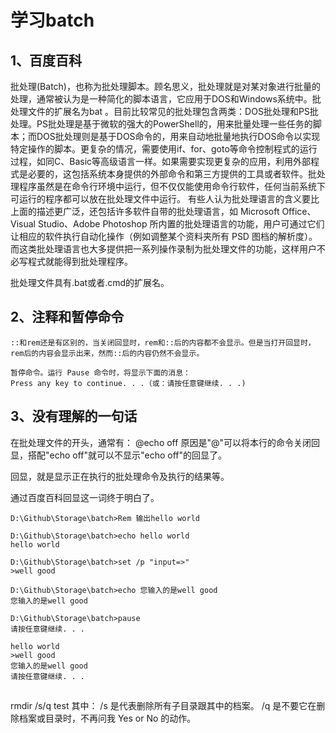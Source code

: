 # 学习batch

## 1、百度百科
批处理(Batch)，也称为批处理脚本。顾名思义，批处理就是对某对象进行批量的处理，通常被认为是一种简化的脚本语言，它应用于DOS和Windows系统中。批处理文件的扩展名为bat 。目前比较常见的批处理包含两类：DOS批处理和PS批处理。PS批处理是基于微软的强大的PowerShell的，用来批量处理一些任务的脚本；而DOS批处理则是基于DOS命令的，用来自动地批量地执行DOS命令以实现特定操作的脚本。更复杂的情况，需要使用if、for、goto等命令控制程式的运行过程，如同C、Basic等高级语言一样。如果需要实现更复杂的应用，利用外部程式是必要的，这包括系统本身提供的外部命令和第三方提供的工具或者软件。批处理程序虽然是在命令行环境中运行，但不仅仅能使用命令行软件，任何当前系统下可运行的程序都可以放在批处理文件中运行。
有些人认为批处理语言的含义要比上面的描述更广泛，还包括许多软件自带的批处理语言，如 Microsoft Office、Visual Studio、Adobe Photoshop 所内置的批处理语言的功能，用户可通过它们让相应的软件执行自动化操作（例如调整某个资料夹所有 PSD 图档的解析度）。 而这类批处理语言也大多提供把一系列操作录制为批处理文件的功能，这样用户不必写程式就能得到批处理程序。


批处理文件具有.bat或者.cmd的扩展名。


## 2、注释和暂停命令
```
::和rem还是有区别的，当关闭回显时，rem和::后的内容都不会显示。但是当打开回显时，rem后的内容会显示出来，然而::后的内容仍然不会显示。

暂停命令。运行 Pause 命令时，将显示下面的消息：
Press any key to continue. . .（或：请按任意键继续. . .)
```

## 3、没有理解的一句话
在批处理文件的开头，通常有：
@echo off
原因是"@"可以将本行的命令关闭回显，搭配"echo off"就可以不显示"echo off"的回显了。

回显，就是显示正在执行的批处理命令及执行的结果等。

通过百度百科回显这一词终于明白了。

```
D:\Github\Storage\batch>Rem 输出hello world

D:\Github\Storage\batch>echo hello world
hello world

D:\Github\Storage\batch>set /p "input=>"
>well good

D:\Github\Storage\batch>echo 您输入的是well good
您输入的是well good

D:\Github\Storage\batch>pause
请按任意键继续. . .

hello world
>well good
您输入的是well good
请按任意键继续. . .
```

## 
rmdir /s/q test 
其中： 
/s 是代表删除所有子目录跟其中的档案。 
/q 是不要它在删除档案或目录时，不再问我 Yes or No 的动作。 

